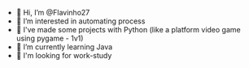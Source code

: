 - 👋 Hi, I’m @Flavinho27
- 👀 I’m interested in automating process
- :hammer: I've made some projects with Python (like a platform video game using pygame - 1v1)
- 🌱 I’m currently learning Java
- 💞️ I'm looking for work-study
<!---
- 📫 How to reach me ...
--->

<!---
Flavinho27/Flavinho27 is a ✨ special ✨ repository because its `README.md` (this file) appears on your GitHub profile.
You can click the Preview link to take a look at your changes.
--->
